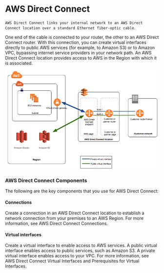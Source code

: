 # AWS Direct Connect
`AWS Direct Connect links your internal network to an AWS Direct Connect location over a standard Ethernet fiber-optic cable`.

One end of the cable is connected to your router, the other to an AWS Direct Connect router. With this connection, you can create virtual interfaces directly to public AWS services (for example, to Amazon S3) or to Amazon VPC, bypassing internet service providers in your network path. An AWS Direct Connect location provides access to AWS in the Region with which it is associated.

![alt](images/direct_connect_overview.png)

### AWS Direct Connect Components

The following are the key components that you use for AWS Direct Connect:

#### Connections
Create a connection in an AWS Direct Connect location to establish a network connection from your premises to an AWS Region. For more information, see AWS Direct Connect Connections.
#### Virtual interfaces
Create a virtual interface to enable access to AWS services. A public virtual interface enables access to public services, such as Amazon S3. A private virtual interface enables access to your VPC. For more information, see AWS Direct Connect Virtual Interfaces and Prerequisites for Virtual Interfaces.
